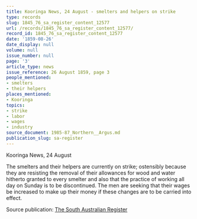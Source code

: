 ```yaml
---
title: Kooringa News, 24 August - smelters and helpers on strike
type: records
slug: 1845_76_sa_register_content_12577
url: /records/1845_76_sa_register_content_12577/
record_id: 1845_76_sa_register_content_12577
date: '1859-08-26'
date_display: null
volume: null
issue_number: null
page: '3'
article_type: news
issue_reference: 26 August 1859, page 3
people_mentioned:
- smelters
- their helpers
places_mentioned:
- Kooringa
topics:
- strike
- labor
- wages
- industry
source_document: 1985-87_Northern__Argus.md
publication_slug: sa-register
---
```


Kooringa News, 24 August

The smelters and their helpers are currently on strike; ostensibly because they are resisting the removal of their allowances for wood and water hitherto granted to every smelter and also that the practice of working all day on Sunday is to be discontinued.  The men are seeking that their wages be increased to make up their money if these changes are to be carried into effect.

Source publication: [The South Australian Register](/publications/sa-register/)
